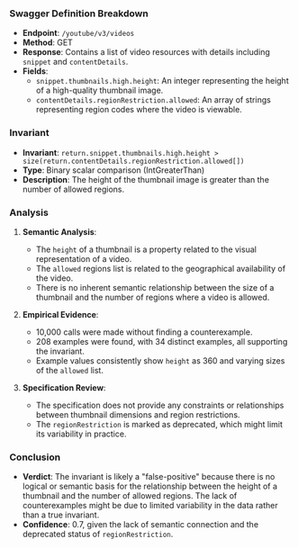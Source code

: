 ### Swagger Definition Breakdown
- **Endpoint**: `/youtube/v3/videos`
- **Method**: GET
- **Response**: Contains a list of video resources with details including `snippet` and `contentDetails`.
- **Fields**:
  - `snippet.thumbnails.high.height`: An integer representing the height of a high-quality thumbnail image.
  - `contentDetails.regionRestriction.allowed`: An array of strings representing region codes where the video is viewable.

### Invariant
- **Invariant**: `return.snippet.thumbnails.high.height > size(return.contentDetails.regionRestriction.allowed[])`
- **Type**: Binary scalar comparison (IntGreaterThan)
- **Description**: The height of the thumbnail image is greater than the number of allowed regions.

### Analysis
1. **Semantic Analysis**:
   - The `height` of a thumbnail is a property related to the visual representation of a video.
   - The `allowed` regions list is related to the geographical availability of the video.
   - There is no inherent semantic relationship between the size of a thumbnail and the number of regions where a video is allowed.

2. **Empirical Evidence**:
   - 10,000 calls were made without finding a counterexample.
   - 208 examples were found, with 34 distinct examples, all supporting the invariant.
   - Example values consistently show `height` as 360 and varying sizes of the `allowed` list.

3. **Specification Review**:
   - The specification does not provide any constraints or relationships between thumbnail dimensions and region restrictions.
   - The `regionRestriction` is marked as deprecated, which might limit its variability in practice.

### Conclusion
- **Verdict**: The invariant is likely a "false-positive" because there is no logical or semantic basis for the relationship between the height of a thumbnail and the number of allowed regions. The lack of counterexamples might be due to limited variability in the data rather than a true invariant.
- **Confidence**: 0.7, given the lack of semantic connection and the deprecated status of `regionRestriction`.
